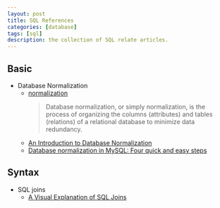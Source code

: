 ```yaml
---
layout: post
title: SQL References
categories: [database]
tags: [sql]
description: the collection of SQL relate articles.
---
```


## Basic

* Database Normalization
  * [normalization](https://en.wikipedia.org/wiki/Database_normalization)
    > Database normalization, or simply normalization, is the process of organizing the columns (attributes) and tables (relations) of a relational database to minimize data redundancy.
  * [An Introduction to Database Normalization](http://mikehillyer.com/articles/an-introduction-to-database-normalization/)
  * [Database normalization in MySQL: Four quick and easy steps](http://www.computerweekly.com/tutorial/Database-normalization-in-MySQL-Four-quick-and-easy-steps)

## Syntax

* SQL joins
  * [A Visual Explanation of SQL Joins](https://blog.codinghorror.com/a-visual-explanation-of-sql-joins/)